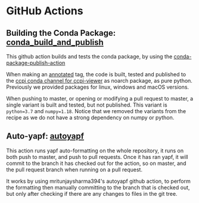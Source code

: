 # GitHub Actions

## Building the Conda Package: [conda_build_and_publish](https://github.com/vais-ral/CILViewer/blob/master/.github/workflows/conda_build_and_publish.yml)
This github action builds and tests the conda package, by using the [conda-package-publish-action](https://github.com/paskino/conda-package-publish-action)

When making an [annotated](https://git-scm.com/book/en/v2/Git-Basics-Tagging) tag, the code is built, tested and published to the [ccpi conda channel for ccpi-viewer](https://anaconda.org/ccpi/ccpi-viewer/files) as noarch package, as pure python. Previously we provided packages for linux, windows and macOS versions.

When pushing to master, or opening or modifying a pull request to master, a single variant is built and tested, but not published. This variant is `python=3.7` and `numpy=1.18`. Notice that we removed the variants from the recipe as we do not have a strong dependency on numpy or python.

## Auto-yapf: [autoyapf](https://github.com/vais-ral/CILViewer/blob/master/.github/workflows/autoyapf.yml)
This action runs yapf auto-formatting on the whole repository, it runs on both push to master, and push to pull requests. Once it has ran yapf, it will commit to the branch it has checked out for the action, so on master, and the pull request branch when running on a pull request.

It works by using mritunjaysharma394's autoyapf github action, to perform the formatting then manually committing to the branch that is checked out, but only after checking if there are any changes to files in the git tree.

